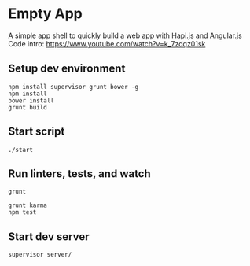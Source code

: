 # Empty App

A simple app shell to quickly build a web app with Hapi.js and Angular.js
Code intro: https://www.youtube.com/watch?v=k_7zdqz01sk

## Setup dev environment

    npm install supervisor grunt bower -g
    npm install
    bower install
    grunt build

## Start script

    ./start


## Run linters, tests, and watch

    grunt

    grunt karma
    npm test

## Start dev server

    supervisor server/
